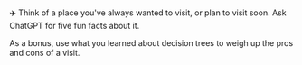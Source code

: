 ✈️ Think of a place you've always wanted to visit, or plan to visit soon. Ask ChatGPT for five fun facts about it.

As a bonus, use what you learned about decision trees to weigh up the pros and cons of a visit.